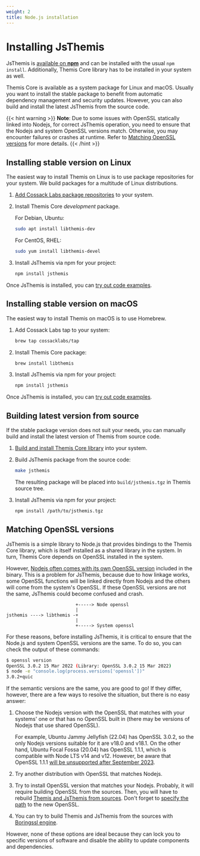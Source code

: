 ```yaml
---
weight: 2
title: Node.js installation
---
```


# Installing JsThemis

JsThemis is [available on **npm**](https://www.npmjs.com/package/jsthemis)
and can be installed with the usual `npm install`.
Additionally, Themis Core library has to be installed in your system as well.

Themis Core is available as a system package for Linux and macOS.
Usually you want to install the stable package to benefit from automatic dependency management and security updates.
However, you can also build and install the latest JsThemis from the source code.

  {{< hint warning >}}
  **Note**: Due to some issues with OpenSSL statically linked into Nodejs, for correct JsThemis operation, you need to ensure that the Nodejs and system OpenSSL versions match. Otherwise, you may encounter failures or crashes at runtime. Refer to [Matching OpenSSL versions](#matching-openssl-versions) for more details.
  {{< /hint >}}

## Installing stable version on Linux

The easiest way to install Themis on Linux is to use package repositories for your system.
We build packages for a multitude of Linux distributions.

 1. [Add Cossack Labs package repositories](/themis/installation/installation-from-packages/)
    to your system.

 2. Install Themis Core _development_ package.

    For Debian, Ubuntu:

    ```bash
    sudo apt install libthemis-dev
    ```

    For CentOS, RHEL:

    ```bash
    sudo yum install libthemis-devel
    ```

3. Install JsThemis via npm for your project:

    ```bash
    npm install jsthemis
    ```

Once JsThemis is installed, you can [try out code examples](../examples/).

## Installing stable version on macOS

The easiest way to install Themis on macOS is to use Homebrew.

 1. Add Cossack Labs tap to your system:

    ```bash
    brew tap cossacklabs/tap
    ```

 2. Install Themis Core package:

    ```bash
    brew install libthemis
    ```

 3. Install JsThemis via npm for your project:

    ```bash
    npm install jsthemis
    ```

Once JsThemis is installed, you can [try out code examples](../examples/).

## Building latest version from source

If the stable package version does not suit your needs,
you can manually build and install the latest version of Themis from source code.

 1. [Build and install Themis Core library](/themis/installation/installation-from-sources/)
    into your system.

 2. Build JsThemis package from the source code:

    ```bash
    make jsthemis
    ```

    The resulting package will be placed into `build/jsthemis.tgz`
    in Themis source tree.

 3. Install JsThemis via npm for your project:

    ```bash
    npm install /path/to/jsthemis.tgz
    ```

## Matching OpenSSL versions

JsThemis is a simple library to Node.js that provides bindings to the Themis Core library, which is itself installed as a shared library in the system. In turn, Themis Core depends on OpenSSL installed in the system.

However, [Nodejs often comes with its own OpenSSL version](https://github.com/nodejs/TSC/blob/main/OpenSSL-Strategy.md) included in the binary. This is a problem for JsThemis, because due to how linkage works, some OpenSSL functions will be linked directly from Nodejs and the others will come from the system's OpenSSL. If these OpenSSL versions are not the same, JsThemis could become confused and crash.

```
                          +-----> Node openssl
                          |
jsthemis ----> libthemis -+
                          |
                          +-----> System openssl
```

For these reasons, before installing JsThemis, it is critical to ensure that the Node.js and system OpenSSL versions are the same. To do so, you can check the output of these commands:

```bash
$ openssl version
OpenSSL 3.0.2 15 Mar 2022 (Library: OpenSSL 3.0.2 15 Mar 2022)
$ node -e "console.log(process.versions['openssl'])"
3.0.2+quic
```

If the semantic versions are the same, you are good to go! If they differ, however, there are a few ways to resolve the situation, but there is no easy answer:

1. Choose the Nodejs version with the OpenSSL that matches with your systems' one or that has no OpenSSL built in (there may be versions of Nodejs that use shared OpenSSL).

   For example, Ubuntu Jammy Jellyfish (22.04) has OpenSSL 3.0.2, so the only Nodejs versions suitable for it are v18.0 and v18.1. On the other hand, Ubuntu Focal Fossa (20.04) has OpenSSL 1.1.1, which is compatible with Node LTS v14 and v12. However, be aware that OpenSSL 1.1.1 [will be unsupported after September 2023](https://www.openssl.org/blog/blog/2023/03/28/1.1.1-EOL/).

2. Try another distribution with OpenSSL that matches Nodejs.

3. Try to install OpenSSL version that matches your Nodejs. Probably, it will require building OpenSSL from the sources. Then, you will have to rebuild [Themis and JsThemis from sources](#building-latest-version-from-source). Don't forget to [specify the path](../../../installation/installation-from-sources/#cryptographic-backends) to the new OpenSSL.

4. You can try to build Themis and JsThemis from the sources with [Boringssl engine](../../../installation/installation-from-sources/#boringssl).

However, none of these options are ideal because they can lock you to specific versions of software and disable the ability to update components and dependencies.
